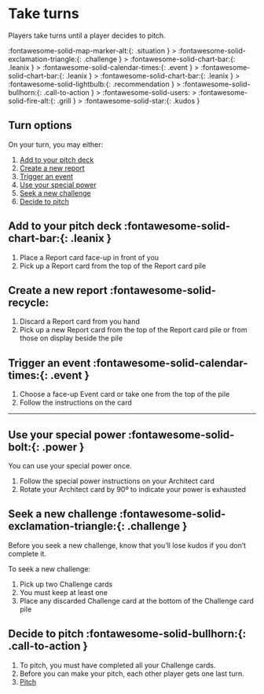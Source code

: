 # Take turns

Players take turns until a player decides to pitch. 

:fontawesome-solid-map-marker-alt:{: .situation } > :fontawesome-solid-exclamation-triangle:{: .challenge } > :fontawesome-solid-chart-bar:{: .leanix } > :fontawesome-solid-calendar-times:{: .event  } > :fontawesome-solid-chart-bar:{: .leanix } > :fontawesome-solid-chart-bar:{: .leanix }  > :fontawesome-solid-lightbulb:{: .recommendation } > :fontawesome-solid-bullhorn:{: .call-to-action } > :fontawesome-solid-users: > :fontawesome-solid-fire-alt:{: .grill } > :fontawesome-solid-star:{: .kudos }

## Turn options

On your turn, you may either: 

1. [Add to your pitch deck](#add-to-your-pitch-deck)
2. [Create a new report](#create-a-new-report)
3. [Trigger an event](#trigger-an-event)
4. [Use your special power](#use-your-special-power)
5. [Seek a new challenge](#seek-a-new-challenge)
6. [Decide to pitch](#decide-to-pitch)

## Add to your pitch deck :fontawesome-solid-chart-bar:{: .leanix }

1. Place a Report card face-up in front of you
2. Pick up a Report card from the top of the Report card pile

## Create a new report :fontawesome-solid-recycle:

1. Discard a Report card from you hand
2. Pick up a new Report card from the top of the Report card pile or from those on display beside the pile

## Trigger an event :fontawesome-solid-calendar-times:{: .event  }

1. Choose a face-up Event card or take one from the top of the pile
2. Follow the instructions on the card

---  

## Use your special power :fontawesome-solid-bolt:{: .power  }

You can use your special power once.  

1. Follow the special power instructions on your Architect card
2. Rotate your Architect card by 90º to indicate your power is exhausted

## Seek a new challenge :fontawesome-solid-exclamation-triangle:{: .challenge }

Before you seek a new challenge, know that you’ll lose kudos if you don’t complete it.

To seek a new challenge: 

1. Pick up two Challenge cards
2. You must keep at least one
3. Place any discarded Challenge card at the bottom of the Challenge card pile

## Decide to pitch :fontawesome-solid-bullhorn:{: .call-to-action }

1. To pitch, you must have completed all your Challenge cards.
2. Before you can make your pitch, each other player gets one last turn. 
3. [Pitch](pitch.md)
